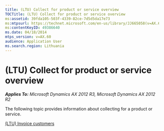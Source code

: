 ```yaml
---
title: (LTU) Collect for product or service overview
TOCTitle: (LTU) Collect for product or service overview
ms:assetid: 39fda105-503f-4339-82ce-7d5d5da17e73
ms:mtpsurl: https://technet.microsoft.com/en-us/library/JJ665058(v=AX.60)
ms:contentKeyID: 49386640
ms.date: 04/18/2014
mtps_version: v=AX.60
audience: Application User
ms.search.region: Lithuania
---
```


# (LTU) Collect for product or service overview 


_**Applies To:** Microsoft Dynamics AX 2012 R3, Microsoft Dynamics AX 2012 R2_

The following topic provides information about collecting for a product or service.

[(LTU) Invoice customers](ltu-invoice-customers.md)

  


